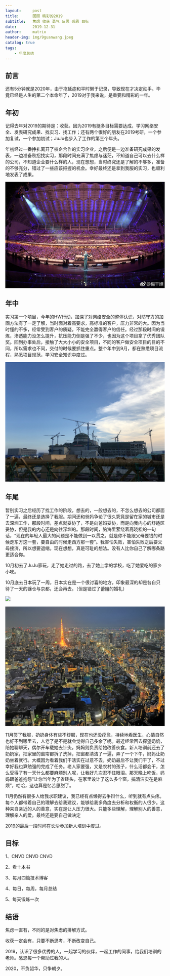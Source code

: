 ```yaml
---
layout:     post
title:      回顾 精彩的2019
subtitle:   焦虑 收获 勇气 反思 感恩 目标
date:       2019-12-31
author:     matrix
header-img: img/9guanwang.jpeg
catalog: true
tags:
    - 年度总结
---
```


## 前言

还有5分钟就是2020年，由于拖延症和平时懒于记录，导致现在才决定动手。毕竟已经是人生的第二个本命年了，2019对于我来说，是重要和精彩的一年。

## 年初

记得去年对2019的期待是：收获。因为2019有挺多目标需要达成，学习网络安全、发表研究成果、找实习、找工作；还有两个很好的朋友在2019考研，一个参加复试，一个参加初试；JuJu也步入了工作的第三个年头。

年初经过一番挣扎离开了校企合作的实习企业，之后便是一边准备研究成果的发表，一边准备秋招找实习，那段时间充满了焦虑与迷茫，不知道自己可以去什么样的公司，不知道企业要什么样的人，现在想想，当时终究还是了解的不够多，准备的不够充分，错过了一些应该把握的机会。幸好最终还是拿到我服的实习，也顺利地发表了成果。

![](img/yangqianhua.jpeg)

## 年中

实习第一个项目，今年的HW行动，加深了对网络安全的整体认识，对防守方的加固方法有了一定了解，当时面对着高要求，高标准的客户，压力非常的大。因为当时懂的不多，经常受到客户的质疑，不能完全赢得客户的信任。经过那段时间的锻炼，渗透能力没怎么提升，抗压能力倒是强了不少，也因为这个项目拿了优秀团队奖。回到办事处后，接触了大大小小的安全项目，不同的客户做安全项目的目的不同，所以需求也不同，交付的时候要抓住重点。整个年中到9月，都在熟悉项目流程，熟悉项目规范，学习安全知识中度过。

![](img/fuqing.jpeg)

## 年尾

暂别实习之后经历了找工作的阶段，想去的，一般想去的，不怎么想去的公司都面了一遍，最终还是选择了我服。期间还和爸妈争论了很久究竟是留在家的城市还是去深圳工作，那段时间，差点就妥协了，不是向爸妈妥协，而是向我内心的舒适区妥协，但是我的内心还是向往深圳的。那段时间，脑海里萦绕着高晓松的一句话，“现在的年轻人最大的问题是不能做到一以贯之，就是你不能跟父母要钱的时候走东方这一套，要自由的时候走西方那一套”。我害怕失败，害怕失败之后要父母接济，所以想要退缩。现在想想，真是可耻的想法。没有人比你自己了解哪条路更适合你。

10月初去了JuJu家玩，走了她走过的路，去了她上学的学校，吃了她爱吃的家乡小吃。

10月底去日本玩了一周，日本实在是一个很讨喜的地方，印象最深的却是各自只待了一天的镰仓与京都，还会再去。（但是错过了蕾姐的婚礼）

![](img/japan1.jpeg)

![](img/japan2.jpeg)

11月签了我服，奶奶身体有些不舒服，现在也还没痊愈，持续地看医生，心情自然也好不到哪里去，人老了是不是就会觉得自己多余了呢。最近经常回去探望奶奶，陪她聊聊天，偶尔开车载她去针灸，妈妈则负责给她改善伙食。新人培训前还去了奶奶家，把家里的窗帘都拆了洗掉，把窗都清洁了一遍，弄了一个下午，妈妈让奶奶坐着就行。大概因为看着我们干活实在过意不去，奶奶最后不让我们干了，不过幸好我也算勉强的完成了任务。老人家要强，又是农村的孩子，什么活都会干，怎么受得了有一天什么都要麻烦别人呢，让我好几次忍不住眼泪。那天晚上吃饭，妈妈跟爸爸抱怨“让你当年为了省砖头，在家里设计了这么多个窗，搞清洁实在是麻烦”，哈哈，这也算是忆苦思甜了。

 11月仍然有很多人给我求职建议，我已经有点懒得去争辩什么，听到就有点头疼。每个人都带着自己的理解去给我建议，能够给我多角度去分析和权衡的人很少。这种来自亲近的人的善意，实在是让人压力很大。只能多些理解，理解别人的善意，理解亲人的爱。最终还是要自己做决定

2019的最后一段时间在长沙参加新人培训中度过。

## 目标

1、CNVD CNVD CNVD

2、看十本书

3、每月四篇技术博客

4、每日，每周，每月总结

5、每天锻炼一次

## 结语

焦虑一直有，不同的是对焦虑的排解方式。

收获一定会有，只要不断思考，不断改变自己。

2019，认识了很多优秀的人，一起学习的伙伴，一起工作的同事，给我们培训的老师。感恩每一个帮助过我的人。

2020，不负韶华，只争朝夕。



